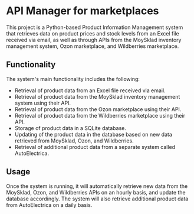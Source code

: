 # API Manager for marketplaces

This project is a Python-based Product Information Management system that retrieves data on product prices and stock levels from an Excel file received via email, as well as through APIs from the MoySklad inventory management system, Ozon marketplace, and Wildberries marketplace.

## Functionality
The system's main functionality includes the following:

- Retrieval of product data from an Excel file received via email.
- Retrieval of product data from the MoySklad inventory management system using their API.
- Retrieval of product data from the Ozon marketplace using their API.
- Retrieval of product data from the Wildberries marketplace using their API.
- Storage of product data in a SQLite database.
- Updating of the product data in the database based on new data retrieved from MoySklad, Ozon, and Wildberries.
- Retrieval of additional product data from a separate system called AutoElectrica.

## Usage
Once the system is running, it will automatically retrieve new data from the MoySklad, Ozon, and Wildberries APIs on an hourly basis, and update the database accordingly. The system will also retrieve additional product data from AutoElectrica on a daily basis.
